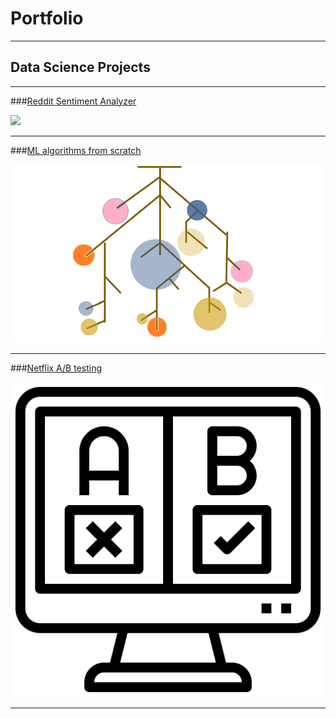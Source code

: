 # Portfolio

---

## Data Science Projects

---
###[Reddit Sentiment Analyzer](/reddit)

<img src="images/wordcloud.png?raw=true"/>

---
###[ML algorithms from scratch](/mlalgo)

<img src="images/random_forest.png?raw=true"/>

---
###[Netflix A/B testing](/netflix)

<img src="images/ab.png?raw=true"/>

---
